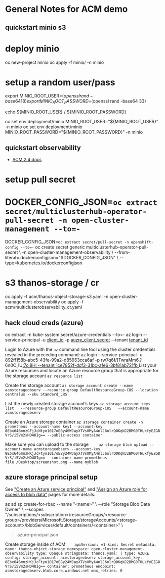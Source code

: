 # General Notes for ACM demo

## quickstart minio s3
# deploy minio
oc new-project minio
oc apply -f minio/ -n minio

# setup a random user/pass
export MINIO_ROOT_USER=$(openssl rand -base64 18)
export MINIO_ROOT_PASSWORD=$(openssl rand -base64 33)

echo ${MINIO_ROOT_USER} / ${MINIO_ROOT_PASSWORD}

oc set env deployment/minio MINIO_ROOT_USER="${MINIO_ROOT_USER}" -n minio
oc set env deployment/minio MINIO_ROOT_PASSWORD="${MINIO_ROOT_PASSWORD}" -n minio

## quickstart observability
- [ACM 2.4 docs]()
# setup pull secret
# DOCKER_CONFIG_JSON=`oc extract secret/multiclusterhub-operator-pull-secret -n open-cluster-management --to=-`
DOCKER_CONFIG_JSON=`oc extract secret/pull-secret -n openshift-config --to=-`
oc create secret generic multiclusterhub-operator-pull-secret \\
-n open-cluster-management-observability \\
--from-literal=.dockerconfigjson="$DOCKER_CONFIG_JSON" \\
--type=kubernetes.io/dockerconfigjson
# s3 thanos-storage / cr
oc apply -f acm/thanos-object-storage-s3.yaml -n open-cluster-management-observability
oc apply -f acm/multiclusterobservability_cr.yaml


## hack cloud creds (azure)
oc extract -n kube-system secret/azure-credentials --to=-
az login --service-principal -u [client_id]() -p [auzre_client_secret]() --tenant [tenant_id]()

Login to Azure with the `az` command line tool using the cluster credentials revealed in the preceding command:
az login --service-principal -u 892ff158b-abc5-43fe-99a2-d85963cca6af -p rw7q6f/]TwraMm6.?6n0C_lU[:7ci8HI --tenant 1ce7852f-dcf3-31bc-afe6-3bf81ab721fb
]()
List your Azure resources and locate an Azure resource group that is appropriate for the storage account
`az resource list`

Create the storage account
`az storage account create --name acmstorageobserv --resource-group DefaultResourceGroup-CUS --location centralus --sku Standard_LRS`

List the newly created storage account’s keys
`az storage account keys list   --resource-group DefaultResourceGroup-CUS   --account-name acmstorageobserv`

Create an Azure storage container
`az storage container create -n prometheus --account-name key1 --account-key 8Ebx646mnzGFjJcNtyn1017oE8y46WJayXTVs0MyA4nlJ6olrQOKqNJ2BMG0THLkfyEZG8VrS/i5Vm2sHD48Ig== --public-access container`

Make sure you can upload to the storage
`    az storage blob upload --account-name acmstorageobserv --account-key 8Ebx646mnzHKjJcFtyn1017oE8y24WJayXTVs0MyA4nlJ6olrQOKqNJ2BMG0THLkfyEZG8VrS/i5Vm2sHD48Ig== --container-name prometheus --file /Desktop/screenshot.png --name myblob`

## azure storage principal setup
See ["Create an Azure service principal"]() and ["Assign an Azure role for access to blob data"]() pages for more details.

az ad sp create-for-rbac --name "\<name\>" \\
  --role "Storage Blob Data Owner" \\
  --scopes "/subscriptions/\<subscription\>/resourceGroups/\<resource-group\>/providers/Microsoft.Storage/storageAccounts/\<storage-account\>/blobServices/default/containers/\<container\>" \\
> azure-principal.json

Create storage inside of ACM:
`	apiVersion: v1
	kind: Secret
	metadata:
	  name: thanos-object-storage
	  namespace: open-cluster-management-observability
	type: Opaque
	stringData:
	  thanos.yaml: |
	    type: AZURE
	    config:
	      storage_account: acmstorageobserv
	      storage_account_key: 8Ebx646mnzHKjJcFtyn1017oE8y24WJayXTVs0MyA4nlJ6olrQOKqNJ2BMG0THLkfyEZG8VrS/i5Vm2sHD48Ig==
	      container: prometheus
	      endpoint: acmstorageobserv.blob.core.windows.net
	      max_retries: 0`

